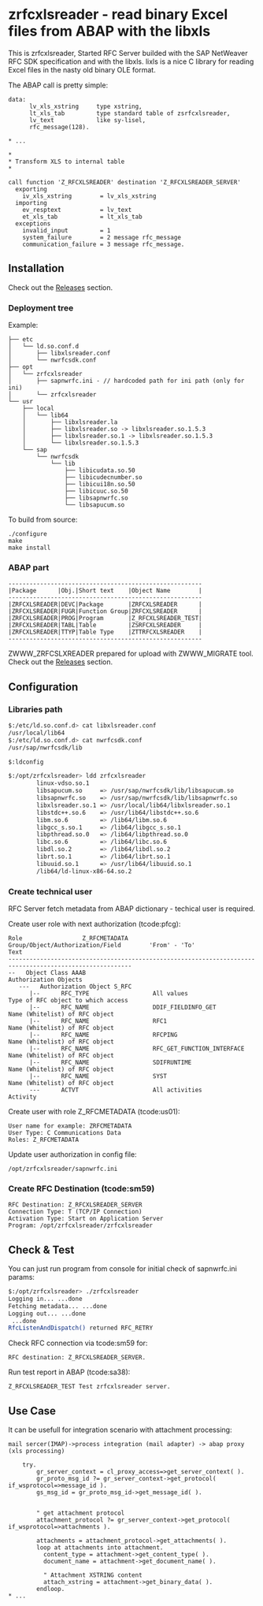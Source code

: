 # zrfcxlsreader - read binary Excel files from ABAP with the libxls

This is zrfcxlsreader, Started RFC Server builded with the SAP NetWeaver RFC SDK specification and with the libxls.
lixls is a nice C library for reading Excel files in the nasty old binary OLE format.

The ABAP call is pretty simple:
```abap
data: 
      lv_xls_xstring     type xstring,
      lt_xls_tab         type standard table of zsrfcxlsreader,
      lv_text            like sy-lisel,
      rfc_message(128).

* ...

*
* Transform XLS to internal table
*

call function 'Z_RFCXLSREADER' destination 'Z_RFCXLSREADER_SERVER'
  exporting
    iv_xls_xstring        = lv_xls_xstring
  importing
    ev_resptext           = lv_text
    et_xls_tab            = lt_xls_tab
  exceptions
    invalid_input         = 1
    system_failure        = 2 message rfc_message
    communication_failure = 3 message rfc_message.
```

## Installation

Check out the [Releases](https://github.com/nikogal/zrfcxlsreader/releases) section.

### Deployment tree
Example:
```
├── etc
│   └── ld.so.conf.d
│       ├── libxlsreader.conf
│       └── nwrfcsdk.conf
├── opt
│   └── zrfcxlsreader
│       ├── sapnwrfc.ini - // hardcoded path for ini path (only for ini)
│       └── zrfcxlsreader
└── usr
    ├── local
    │   └── lib64
    │       ├── libxlsreader.la
    │       ├── libxlsreader.so -> libxlsreader.so.1.5.3
    │       ├── libxlsreader.so.1 -> libxlsreader.so.1.5.3
    │       └── libxlsreader.so.1.5.3
    └── sap
        └── nwrfcsdk
            └── lib
                ├── libicudata.so.50
                ├── libicudecnumber.so
                ├── libicui18n.so.50
                ├── libicuuc.so.50
                ├── libsapnwrfc.so
                └── libsapucum.so
```

To build from source:
```
./configure
make
make install
```

### ABAP part
```
-------------------------------------------------------
|Package      |Obj.|Short text    |Object Name        |
-------------------------------------------------------
|ZRFCXLSREADER|DEVC|Package       |ZRFCXLSREADER      |
|ZRFCXLSREADER|FUGR|Function Group|ZRFCXLSREADER      |
|ZRFCXLSREADER|PROG|Program       |Z_RFCXLSREADER_TEST|
|ZRFCXLSREADER|TABL|Table         |ZSRFCXLSREADER     |
|ZRFCXLSREADER|TTYP|Table Type    |ZTTRFCXLSREADER    |
-------------------------------------------------------
```
ZWWW_ZRFCSLXREADER prepared for upload with ZWWW_MIGRATE tool.
Check out the [Releases](https://github.com/nikogal/zrfcxlsreader/releases) section.

## Configuration
### Libraries path
```bash
$:/etc/ld.so.conf.d> cat libxlsreader.conf
/usr/local/lib64
$:/etc/ld.so.conf.d> cat nwrfcsdk.conf
/usr/sap/nwrfcsdk/lib

$:ldconfig

$:/opt/zrfcxlsreader> ldd zrfcxlsreader
        linux-vdso.so.1                                          
        libsapucum.so     => /usr/sap/nwrfcsdk/lib/libsapucum.so 
        libsapnwrfc.so    => /usr/sap/nwrfcsdk/lib/libsapnwrfc.so
        libxlsreader.so.1 => /usr/local/lib64/libxlsreader.so.1  
        libstdc++.so.6    => /usr/lib64/libstdc++.so.6           
        libm.so.6         => /lib64/libm.so.6                    
        libgcc_s.so.1     => /lib64/libgcc_s.so.1                
        libpthread.so.0   => /lib64/libpthread.so.0              
        libc.so.6         => /lib64/libc.so.6                    
        libdl.so.2        => /lib64/libdl.so.2                   
        librt.so.1        => /lib64/librt.so.1                   
        libuuid.so.1      => /usr/lib64/libuuid.so.1             
        /lib64/ld-linux-x86-64.so.2     
```

### Create technical user
RFC Server fetch metadata from ABAP dictionary - techical user is required.

Create user role with next authorization (tcode:pfcg):

```
Role                 Z_RFCMETADATA
Group/Object/Authorization/Field        'From' - 'To'                  Text
---------------------------------------------------------------------------------------------------------
--   Object Class AAAB                                                 Authorization Objects
   ---   Authorization Object S_RFC                                    
	  |--      RFC_TYPE                  All values                    Type of RFC object to which access
	  |--      RFC_NAME                  DDIF_FIELDINFO_GET            Name (Whitelist) of RFC object 
	  |--      RFC_NAME                  RFC1                          Name (Whitelist) of RFC object 
	  |--      RFC_NAME                  RFCPING                       Name (Whitelist) of RFC object 
	  |--      RFC_NAME                  RFC_GET_FUNCTION_INTERFACE    Name (Whitelist) of RFC object 
	  |--      RFC_NAME                  SDIFRUNTIME                   Name (Whitelist) of RFC object 
	  |--      RFC_NAME                  SYST                          Name (Whitelist) of RFC object 
	  ---      ACTVT                     All activities                Activity
```

Create user with role Z_RFCMETADATA (tcode:us01):
```
User name for example: ZRFCMETADATA 
User Type: C Communications Data
Roles: Z_RFCMETADATA
```

Update user authorization in config file:
```
/opt/zrfcxlsreader/sapnwrfc.ini
```

### Create RFC Destination (tcode:sm59)
```
RFC Destination: Z_RFCXLSREADER_SERVER
Connection Type: T (TCP/IP Connection)
Activation Type: Start on Application Server
Program: /opt/zrfcxlsreader/zrfcxlsreader
```

## Check & Test

You can just run program from console for initial check of sapnwrfc.ini params:
```bash
$:/opt/zrfcxlsreader> ./zrfcxlsreader
Logging in... ...done
Fetching metadata... ...done
Logging out... ...done
 ...done
RfcListenAndDispatch() returned RFC_RETRY
```

Check RFC connection via tcode:sm59 for:
```
RFC destination: Z_RFCXLSREADER_SERVER.
```
Run test report in ABAP (tcode:sa38):
```
Z_RFCXLSREADER_TEST Test zrfcxlsreader server.
```
## Use Case
It can be usefull for integration scenario with attachment processing:
```
mail sercer(IMAP)->process integration (mail adapter) -> abap proxy (xls processing)
```

```abap
    try.
        gr_server_context = cl_proxy_access=>get_server_context( ).
        gr_proto_msg_id ?= gr_server_context->get_protocol( if_wsprotocol=>message_id ).
        gs_msg_id = gr_proto_msg_id->get_message_id( ).


        " get attachment protocol
        attachment_protocol ?= gr_server_context->get_protocol( if_wsprotocol=>attachments ).

        attachments = attachment_protocol->get_attachments( ).
        loop at attachments into attachment.
          content_type = attachment->get_content_type( ).
          document_name = attachment->get_document_name( ).

          " Attachment XSTRING content
          attach_xstring = attachment->get_binary_data( ).
        endloop.
* ...
```
